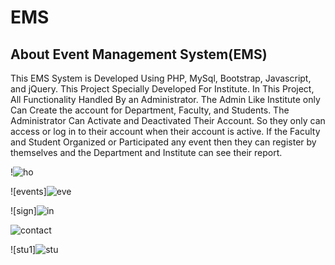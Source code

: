 # EMS

## About Event Management System(EMS)

This EMS System is Developed Using PHP, MySql, Bootstrap, Javascript, and jQuery.
    This Project Specially Developed For Institute.
    In This Project, All Functionality Handled By an Administrator.
    The Admin Like Institute only Can Create the account for Department, Faculty, and Students.
    The Administrator Can Activate and Deactivated Their Account.
    So they only can access or log in to their account when their account is active.
    If the Faculty and Student Organized or Participated any event then they can register by themselves and the Department and Institute can see their report.

!![ho](https://github.com/vsviji/EMS/assets/127862956/757031fc-fa2a-44a8-af44-0382f3d683a3)


![events]![eve](https://github.com/vsviji/EMS/assets/127862956/4dbe14c7-3972-4a31-af0a-4fef6e281b91)


![sign]![in](https://github.com/vsviji/EMS/assets/127862956/bfad1570-451e-4e75-9947-eea7470ee32b)


![contact](https://github.com/vsviji/EMS/assets/127862956/132ab25b-fa75-41eb-8498-d6c4a6f7c4a5)



![stu1]![stu](https://github.com/vsviji/EMS/assets/127862956/10a47462-c17c-4776-b222-61f0ad72ddeb)


